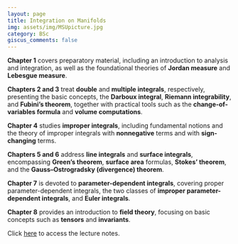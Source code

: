 ```yaml
---
layout: page
title: Integration on Manifolds
img: assets/img/MSUpicture.jpg
category: BSc
giscus_comments: false
---
```


**Chapter 1** covers preparatory material, including an introduction to analysis and integration, as well as the foundational theories of **Jordan measure** and **Lebesgue measure**.

**Chapters 2 and 3** treat **double** and **multiple integrals**, respectively, presenting the basic concepts, the **Darboux integral**, **Riemann integrability**, and **Fubini’s theorem**, together with practical tools such as the **change-of-variables formula** and **volume computations**.

**Chapter 4** studies **improper integrals**, including fundamental notions and the theory of improper integrals with **nonnegative** terms and with **sign-changing** terms.

**Chapters 5 and 6** address **line integrals** and **surface integrals**, encompassing **Green’s theorem**, **surface area** formulas, **Stokes’ theorem**, and the **Gauss–Ostrogradsky (divergence) theorem**.

**Chapter 7** is devoted to **parameter-dependent integrals**, covering proper parameter-dependent integrals, the two classes of **improper parameter-dependent integrals**, and **Euler integrals**.

**Chapter 8** provides an introduction to **field theory**, focusing on basic concepts such as **tensors** and **invariants**.

Click [here](https://galobelwang.github.io/file/IntonManifolds.pdf) to access the lecture notes.
